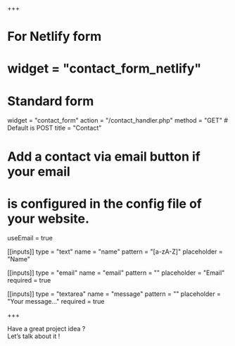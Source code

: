 +++
# For Netlify form
# widget = "contact_form_netlify"

# Standard form
widget = "contact_form"
action = "/contact_handler.php"
method = "GET" # Default is POST
title = "Contact" 

# Add a contact via email button if your email
# is configured in the config file of your website.
useEmail = true

[[inputs]]
type = "text"
name = "name"
pattern = "[a-zA-Z]"
placeholder = "Name"

[[inputs]]
type = "email"
name = "email"
pattern = ""
placeholder = "Email"
required = true

[[inputs]]
type = "textarea"
name = "message"
pattern = ""
placeholder = "Your message..."
required = true

+++

Have a great project idea ?  
Let’s talk about it !